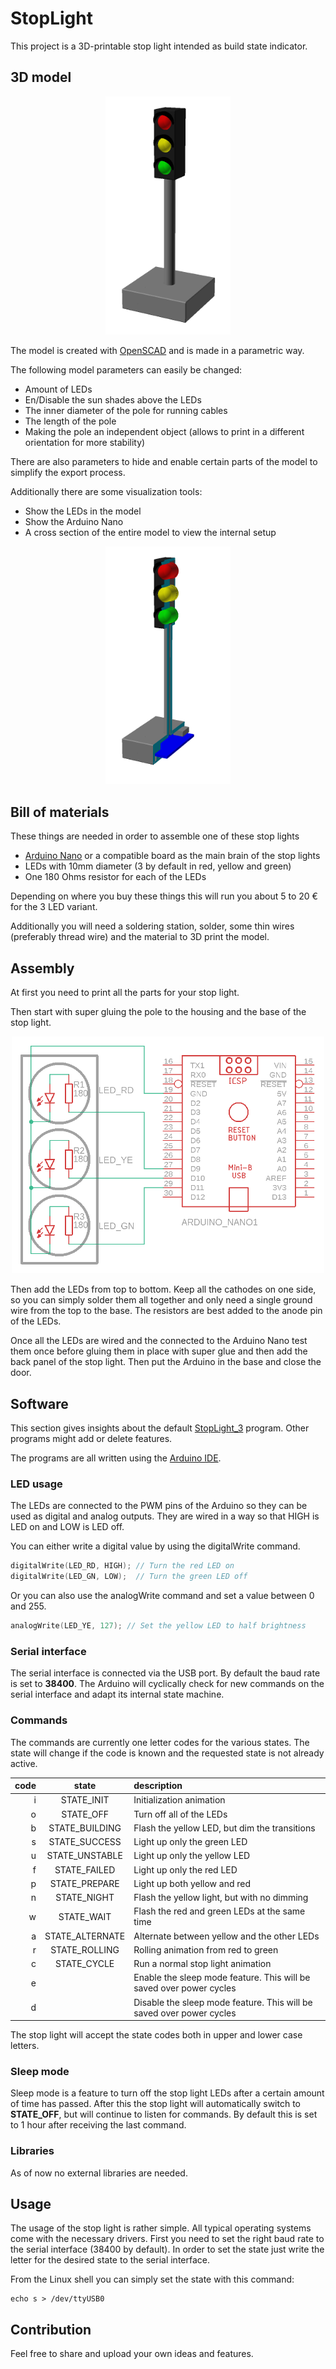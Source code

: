 # StopLight

This project is a 3D-printable stop light intended as build state indicator.

## 3D model

<div style="text-align:center"><img src="img/StopLight.png" alt="stop light" width="200" center="true"/></div>

The model is created with [OpenSCAD](https://openscad.org/) and is made in a parametric way.

The following model parameters can easily be changed:
- Amount of LEDs
- En/Disable the sun shades above the LEDs
- The inner diameter of the pole for running cables
- The length of the pole
- Making the pole an independent object (allows to print in a different orientation for more stability)

There are also parameters to hide and enable certain parts of the model to simplify the export process.

Additionally there are some visualization tools:
- Show the LEDs in the model
- Show the Arduino Nano
- A cross section of the entire model to view the internal setup

<div style="text-align:center"><img src="img/StopLight_CrossSection.png" alt="stop light cross section" width="200" center="true"/></div>

## Bill of materials

These things are needed in order to assemble one of these stop lights
- [Arduino Nano](https://store.arduino.cc/products/arduino-nano) or a compatible board as the main brain of the stop lights
- LEDs with 10mm diameter (3 by default in red, yellow and green)
- One 180 Ohms resistor for each of the LEDs

Depending on where you buy these things this will run you about 5 to 20 € for the 3 LED variant.

Additionally you will need a soldering station, solder, some thin wires (preferably thread wire) and the material to 3D print the model.

## Assembly

At first you need to print all the parts for your stop light.

Then start with super gluing the pole to the housing and the base of the stop light.

<div style="text-align:center"><img src="img/scematic.png" alt="stop light" width="500" center="true"/></div>

Then add the LEDs from top to bottom. Keep all the cathodes on one side, so you can simply solder them all together and only need a single ground wire from the top to the base. The resistors are best added to the anode pin of the LEDs.

Once all the LEDs are wired and the connected to the Arduino Nano test them once before gluing them in place with super glue and then add the back panel of the stop light.
Then put the Arduino in the base and close the door.

## Software

This section gives insights about the default [StopLight_3](https://github.com/SchmidtBytes/StopLight/blob/main/programs/StopLight_3/StopLight_3.ino) program.
Other programs might add or delete features.

The programs are all written using the [Arduino IDE](https://www.arduino.cc/en/Main/Software_).

### LED usage

The LEDs are connected to the PWM pins of the Arduino so they can be used as digital and analog outputs.
They are wired in a way so that HIGH is LED on and LOW is LED off.

You can either write a digital value by using the digitalWrite command.

```c
digitalWrite(LED_RD, HIGH); // Turn the red LED on
digitalWrite(LED_GN, LOW);  // Turn the green LED off
```

Or you can also use the analogWrite command and set a value between 0 and 255.

```c
analogWrite(LED_YE, 127); // Set the yellow LED to half brightness
```

### Serial interface

The serial interface is connected via the USB port.
By default the baud rate is set to **38400**.
The Arduino will cyclically check for new commands on the serial interface and adapt its internal state machine.

### Commands

The commands are currently one letter codes for the various states.
The state will change if the code is known and the requested state is not already active.

| code | state           | description                                                          |
|-----:|:---------------:|:---------------------------------------------------------------------|
| i    | STATE_INIT      | Initialization animation                                             |
| o    | STATE_OFF       | Turn off all of the LEDs                                             |
| b    | STATE_BUILDING  | Flash the yellow LED, but dim the transitions                        |
| s    | STATE_SUCCESS   | Light up only the green LED                                          |
| u    | STATE_UNSTABLE  | Light up only the yellow LED                                         |
| f    | STATE_FAILED    | Light up only the red LED                                            |
| p    | STATE_PREPARE   | Light up both yellow and red                                         |
| n    | STATE_NIGHT     | Flash the yellow light, but with no dimming                          |
| w    | STATE_WAIT      | Flash the red and green LEDs at the same time                        |
| a    | STATE_ALTERNATE | Alternate between yellow and the other LEDs                          |
| r    | STATE_ROLLING   | Rolling animation from red to green                                  |
| c    | STATE_CYCLE     | Run a normal stop light animation                                    |
| e    |                 | Enable the sleep mode feature. This will be saved over power cycles  |
| d    |                 | Disable the sleep mode feature. This will be saved over power cycles |

The stop light will accept the state codes both in upper and lower case letters.

### Sleep mode

Sleep mode is a feature to turn off the stop light LEDs after a certain amount of time has passed.
After this the stop light will automatically switch to **STATE_OFF**, but will continue to listen for commands.
By default this is set to 1 hour after receiving the last command.

### Libraries

As of now no external libraries are needed.

## Usage

The usage of the stop light is rather simple.
All typical operating systems come with the necessary drivers.
First you need to set the right baud rate to the serial interface (38400 by default).
In order to set the state just write the letter for the desired state to the serial interface.

From the Linux shell you can simply set the state with this command:

``` shell
echo s > /dev/ttyUSB0
```

## Contribution

Feel free to share and upload your own ideas and features.
